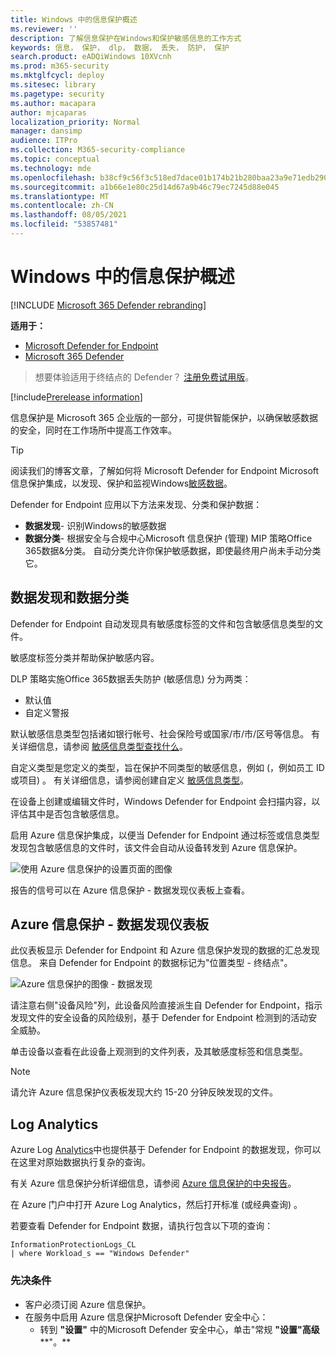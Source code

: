 ```yaml
---
title: Windows 中的信息保护概述
ms.reviewer: ''
description: 了解信息保护在Windows和保护敏感信息的工作方式
keywords: 信息， 保护， dlp， 数据， 丢失， 防护， 保护
search.product: eADQiWindows 10XVcnh
ms.prod: m365-security
ms.mktglfcycl: deploy
ms.sitesec: library
ms.pagetype: security
ms.author: macapara
author: mjcaparas
localization_priority: Normal
manager: dansimp
audience: ITPro
ms.collection: M365-security-compliance
ms.topic: conceptual
ms.technology: mde
ms.openlocfilehash: b38cf9c56f3c518ed7dace01b174b21b280baa23a9e71edb290edd797283f40d
ms.sourcegitcommit: a1b66e1e80c25d14d67a9b46c79ec7245d88e045
ms.translationtype: MT
ms.contentlocale: zh-CN
ms.lasthandoff: 08/05/2021
ms.locfileid: "53857481"
---
```

# <a name="information-protection-in-windows-overview"></a>Windows 中的信息保护概述

[!INCLUDE [Microsoft 365 Defender rebranding](../../includes/microsoft-defender.md)]

**适用于：**

- [Microsoft Defender for Endpoint](https://go.microsoft.com/fwlink/p/?linkid=2154037)
- [Microsoft 365 Defender](https://go.microsoft.com/fwlink/?linkid=2118804)

> 想要体验适用于终结点的 Defender？ [注册免费试用版](https://signup.microsoft.com/create-account/signup?products=7f379fee-c4f9-4278-b0a1-e4c8c2fcdf7e&ru=https://aka.ms/MDEp2OpenTrial?ocid=docs-wdatp-exposedapis-abovefoldlink)。


[!include[Prerelease information](../../includes/prerelease.md)]

信息保护是 Microsoft 365 企业版的一部分，可提供智能保护，以确保敏感数据的安全，同时在工作场所中提高工作效率。

>[!TIP]
> 阅读我们的博客文章，了解如何将 Microsoft Defender for Endpoint Microsoft 信息保护集成，以发现、保护和监视Windows[敏感数据](https://cloudblogs.microsoft.com/microsoftsecure/2019/01/17/windows-defender-atp-integrates-with-microsoft-information-protection-to-discover-protect-and-monitor-sensitive-data-on-windows-devices/)。

Defender for Endpoint 应用以下方法来发现、分类和保护数据：

- **数据发现**- 识别Windows的敏感数据
- **数据分类**- 根据安全与合规中心Microsoft 信息保护 (管理) MIP 策略Office 365数据&分类。 自动分类允许你保护敏感数据，即使最终用户尚未手动分类它。

## <a name="data-discovery-and-data-classification"></a>数据发现和数据分类

Defender for Endpoint 自动发现具有敏感度标签的文件和包含敏感信息类型的文件。

敏感度标签分类并帮助保护敏感内容。

DLP 策略实施Office 365数据丢失防护 (敏感信息) 分为两类：

- 默认值
- 自定义警报

默认敏感信息类型包括诸如银行帐号、社会保险号或国家/市/市/区号等信息。 有关详细信息，请参阅 [敏感信息类型查找什么](/office365/securitycompliance/what-the-sensitive-information-types-look-for)。

自定义类型是您定义的类型，旨在保护不同类型的敏感信息，例如 (，例如员工 ID 或项目) 。 有关详细信息，请参阅创建自定义 [敏感信息类型](/office365/securitycompliance/create-a-custom-sensitive-information-type)。

在设备上创建或编辑文件时，Windows Defender for Endpoint 会扫描内容，以评估其中是否包含敏感信息。

启用 Azure 信息保护集成，以便当 Defender for Endpoint 通过标签或信息类型发现包含敏感信息的文件时，该文件会自动从设备转发到 Azure 信息保护。

![使用 Azure 信息保护的设置页面的图像](images/atp-settings-aip.png)

报告的信号可以在 Azure 信息保护 - 数据发现仪表板上查看。

## <a name="azure-information-protection---data-discovery-dashboard"></a>Azure 信息保护 - 数据发现仪表板

此仪表板显示 Defender for Endpoint 和 Azure 信息保护发现的数据的汇总发现信息。 来自 Defender for Endpoint 的数据标记为"位置类型 - 终结点"。

![Azure 信息保护的图像 - 数据发现](images/azure-data-discovery.png)

请注意右侧"设备风险"列，此设备风险直接派生自 Defender for Endpoint，指示发现文件的安全设备的风险级别，基于 Defender for Endpoint 检测到的活动安全威胁。

单击设备以查看在此设备上观测到的文件列表，及其敏感度标签和信息类型。

> [!NOTE]
> 请允许 Azure 信息保护仪表板发现大约 15-20 分钟反映发现的文件。

## <a name="log-analytics"></a>Log Analytics

Azure Log [Analytics](/azure/log-analytics/log-analytics-overview)中也提供基于 Defender for Endpoint 的数据发现，你可以在这里对原始数据执行复杂的查询。

有关 Azure 信息保护分析详细信息，请参阅 [Azure 信息保护的中央报告](/azure/information-protection/reports-aip)。

在 Azure 门户中打开 Azure Log Analytics，然后打开标准 (或经典查询) 。

若要查看 Defender for Endpoint 数据，请执行包含以下项的查询：

```text
InformationProtectionLogs_CL
| where Workload_s == "Windows Defender"
```

### <a name="prerequisites"></a>先决条件

- 客户必须订阅 Azure 信息保护。
- 在服务中启用 Azure 信息保护Microsoft Defender 安全中心：
  - 转到 **"设置"** 中的Microsoft Defender 安全中心，单击"常规 **"设置"高级****"。**
